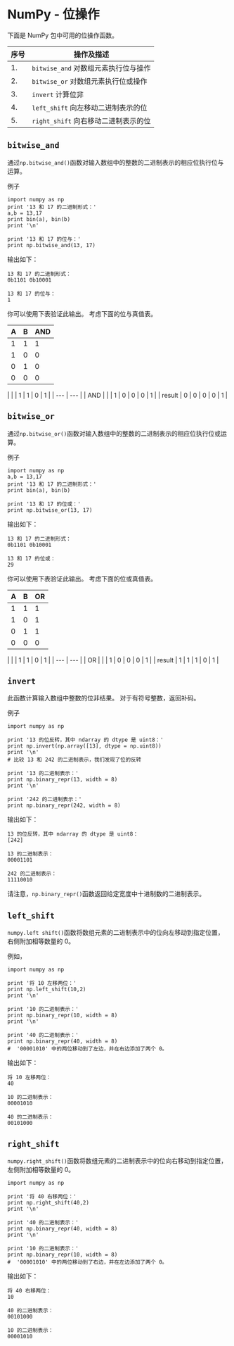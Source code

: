 

# NumPy - 位操作

下面是 NumPy 包中可用的位操作函数。

| 序号 | 操作及描述 |
| --- | --- |
| 1. | `bitwise_and` 对数组元素执行位与操作 |
| 2. | `bitwise_or` 对数组元素执行位或操作 |
| 3. | `invert` 计算位非 |
| 4. | `left_shift` 向左移动二进制表示的位 |
| 5. | `right_shift` 向右移动二进制表示的位 |

## `bitwise_and`

通过`np.bitwise_and()`函数对输入数组中的整数的二进制表示的相应位执行位与运算。

例子

```
import numpy as np 
print '13 和 17 的二进制形式：' 
a,b = 13,17 
print bin(a), bin(b) 
print '\n'  

print '13 和 17 的位与：' 
print np.bitwise_and(13, 17)
```

输出如下：

```
13 和 17 的二进制形式：
0b1101 0b10001

13 和 17 的位与：
1
```

你可以使用下表验证此输出。 考虑下面的位与真值表。

| A | B | AND |
| --- | --- | --- |
| 1 | 1 | 1 |
| 1 | 0 | 0 |
| 0 | 1 | 0 |
| 0 | 0 | 0 |

|  |  | 1 | 1 | 0 | 1 |
| --- | --- |
| AND |
| | 1 | 0 | 0 | 0 | 1 |
| result | 0 | 0 | 0 | 0 | 1 |

## `bitwise_or`

通过`np.bitwise_or()`函数对输入数组中的整数的二进制表示的相应位执行位或运算。

例子

```
import numpy as np 
a,b = 13,17 
print '13 和 17 的二进制形式：' 
print bin(a), bin(b)  

print '13 和 17 的位或：' 
print np.bitwise_or(13, 17)
```

输出如下：

```
13 和 17 的二进制形式：
0b1101 0b10001

13 和 17 的位或：
29
```

你可以使用下表验证此输出。 考虑下面的位或真值表。

| A | B | OR |
| --- | --- | --- |
| 1 | 1 | 1 |
| 1 | 0 | 1 |
| 0 | 1 | 1 |
| 0 | 0 | 0 |

|  |  | 1 | 1 | 0 | 1 |
| --- | --- |
| OR | 
| | 1 | 0 | 0 | 0 | 1 |
| result | 1 | 1 | 1 | 0 | 1 |

## `invert`

此函数计算输入数组中整数的位非结果。 对于有符号整数，返回补码。

例子

```
import numpy as np 

print '13 的位反转，其中 ndarray 的 dtype 是 uint8：' 
print np.invert(np.array([13], dtype = np.uint8)) 
print '\n'  
# 比较 13 和 242 的二进制表示，我们发现了位的反转

print '13 的二进制表示：' 
print np.binary_repr(13, width = 8) 
print '\n'  

print '242 的二进制表示：' 
print np.binary_repr(242, width = 8)
```

输出如下：

```
13 的位反转，其中 ndarray 的 dtype 是 uint8：
[242]

13 的二进制表示：
00001101

242 的二进制表示：
11110010
```

请注意，`np.binary_repr()`函数返回给定宽度中十进制数的二进制表示。

## `left_shift`

`numpy.left shift()`函数将数组元素的二进制表示中的位向左移动到指定位置，右侧附加相等数量的 0。

例如，

```
import numpy as np 

print '将 10 左移两位：' 
print np.left_shift(10,2) 
print '\n'  

print '10 的二进制表示：' 
print np.binary_repr(10, width = 8) 
print '\n'  

print '40 的二进制表示：' 
print np.binary_repr(40, width = 8)  
#  '00001010' 中的两位移动到了左边，并在右边添加了两个 0。
```

输出如下：

```
将 10 左移两位：
40

10 的二进制表示：
00001010

40 的二进制表示：
00101000
```

## `right_shift`

`numpy.right_shift()`函数将数组元素的二进制表示中的位向右移动到指定位置，左侧附加相等数量的 0。

```
import numpy as np 

print '将 40 右移两位：' 
print np.right_shift(40,2) 
print '\n'  

print '40 的二进制表示：' 
print np.binary_repr(40, width = 8) 
print '\n'  

print '10 的二进制表示：' 
print np.binary_repr(10, width = 8)  
#  '00001010' 中的两位移动到了右边，并在左边添加了两个 0。
```

输出如下：

```
将 40 右移两位：
10

40 的二进制表示：
00101000

10 的二进制表示：
00001010
```



